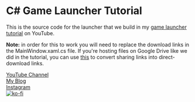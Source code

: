 # C# Game Launcher Tutorial
This is the source code for the launcher that we build in my [game launcher tutorial](https://youtu.be/JIjZQo03YdA) on YouTube.

**Note:** in order for this to work you will need to replace the download links in the MainWindow.xaml.cs file. If you're hosting files on Google Drive like we did in the tutorial, you can use [this](https://sites.google.com/site/gdocs2direct/) to convert sharing links into direct-download links.

[YouTube Channel](https://tomweiland.net/youtube)\
[My Blog](https://tomweiland.net/)\
[Instagram](https://tomweiland.net/instagram)\
[![ko-fi](https://www.ko-fi.com/img/githubbutton_sm.svg)](https://ko-fi.com/Y8Y21O02J)